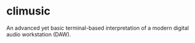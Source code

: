 # climusic
An advanced yet basic terminal-based interpretation of a modern digital audio workstation (DAW).
